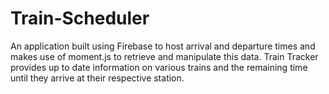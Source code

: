 # Train-Scheduler
An application built using Firebase to host arrival and departure times and makes use of moment.js to retrieve and manipulate this data. Train Tracker provides up to date information on various trains and the remaining time until they arrive at their respective station.


